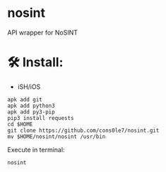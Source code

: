 # nosint
API wrapper for NoSINT 

# 🛠️ Install:

- iSH/iOS 
```
apk add git
apk add python3
apk add py3-pip
pip3 install requests
cd $HOME
git clone https://github.com/cons0le7/nosint.git
mv $HOME/nosint/nosint /usr/bin
```
Execute in terminal: 
```
nosint
```
